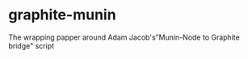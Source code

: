 graphite-munin
==============

The wrapping papper around Adam Jacob's"Munin-Node to Graphite bridge" script
